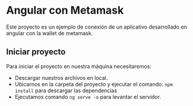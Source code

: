 # Angular con Metamask

Este proyecto es un ejemplo de conexión de un aplicativo desarrollado en angular con la wallet de metamask.

## Iniciar proyecto

Para iniciar el proyecto en nuestra máquina necesitaremos:
  - Descargar nuestros archivos en local.
  - Ubicarnos en la carpeta del proyecto y ejecutar el comando: `npm install` para descargar las dependencias
  - Ejecutamos comando `ng serve -o` para levantar el servidor.

